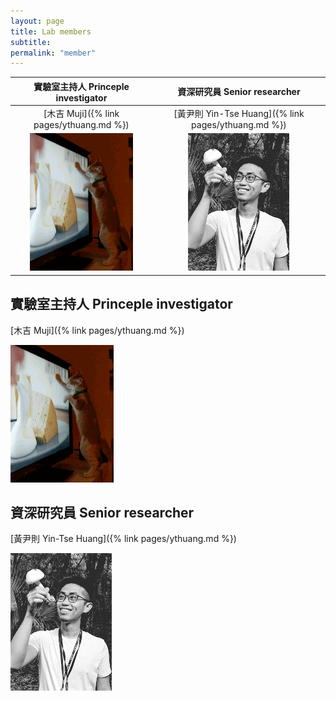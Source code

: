 ```yaml
---
layout: page
title: Lab members
subtitle:
permalink: "member"
---
```


| 實驗室主持人 Princeple investigator |  資深研究員 Senior researcher |
:-------------------------:|:-------------------------:
| [木吉 Muji]({% link pages/ythuang.md %}) | [黃尹則 Yin-Tse Huang]({% link pages/ythuang.md %}) |
| ![](assets/img/people/Muji_TV_crop.gif) | ![](assets/img/people/MeintheField_220px.png) |



<div class="row">
  <div class="col-md-2">
    <h2>實驗室主持人 Princeple investigator</h2>
    <p>[木吉 Muji]({% link pages/ythuang.md %})</p>
    <img src="assets/img/people/Muji_TV_crop.gif">
  </div>
  <div class="col-md-2">
    <h2>資深研究員 Senior researcher</h2>
    <p>[黃尹則 Yin-Tse Huang]({% link pages/ythuang.md %})</p>
    <img src="assets/img/people/MeintheField_220px.png">
 </div>
</div>
